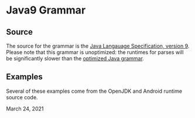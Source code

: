 # Java9 Grammar

## Source
The source for the grammar is the
[Java Langauage Specification, version 9](https://docs.oracle.com/javase/specs/jls/se9/html/index.html).
Please note that this grammar is unoptimized: the runtimes for parses will
be significantly slower than the [optimized Java grammar](https://github.com/antlr/grammars-v4/tree/master/java/java).

## Examples
Several of these examples come from the OpenJDK and
Android runtime source code.

March 24, 2021
